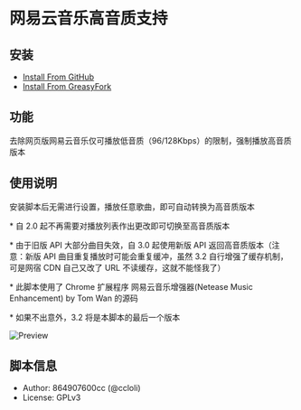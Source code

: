 # 网易云音乐高音质支持

## 安装
- [Install From GitHub](https://github.com/FirefoxBar/userscript/raw/master/163_Music_HTML5_Player/163_Music_HTML5_Player.user.js)
- [Install From GreasyFork](https://greasyfork.org/zh-CN/scripts/10582/)

## 功能
去除网页版网易云音乐仅可播放低音质（96/128Kbps）的限制，强制播放高音质版本

## 使用说明
安装脚本后无需进行设置，播放任意歌曲，即可自动转换为高音质版本

\* 自 2.0 起不再需要对播放列表作出更改即可切换至高音质版本

\* 由于旧版 API 大部分曲目失效，自 3.0 起使用新版 API 返回高音质版本（注意：新版 API 曲目重复播放时可能会重复缓冲，虽然 3.2 自行增强了缓存机制，可是网宿 CDN 自己又改了 URL 不读缓存，这就不能怪我了）

\* 此脚本使用了 Chrome 扩展程序 网易云音乐增强器(Netease Music Enhancement) by Tom Wan 的源码

\* 如果不出意外，3.2 将是本脚本的最后一个版本

![Preview](https://i.minus.com/iGjRe2lrYTQWl.png)

## 脚本信息
- Author: 864907600cc (@ccloli)
- License: GPLv3